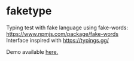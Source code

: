 # faketype

Typing test with fake language using fake-words: https://www.npmjs.com/package/fake-words <br>
Interface inspired with https://typings.gg/

Demo available <a href="https://faketype.vercel.app/">here.</a>
